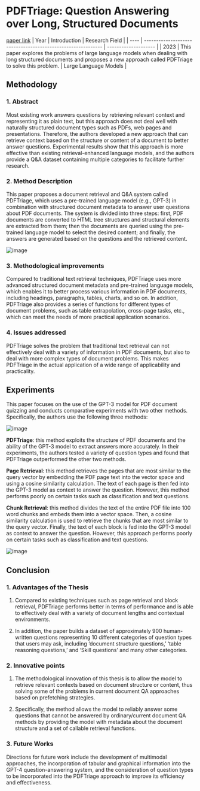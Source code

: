 # PDFTriage: Question Answering over Long, Structured Documents
[paper link](https://arxiv.org/pdf/2309.08872) 
| Year | Introduction                                                         | Research Field                 |
| ---- | ------------------------------------------------------------ | -------------------- |
| 2023 |  This paper explores the problems of large language models when dealing with long structured documents and proposes a new approach called PDFTriage to solve this problem.          | Large Language Models         |

## Methodology

### 1. Abstract
Most existing work answers questions by retrieving relevant context and representing it as plain text, but this approach does not deal well with naturally structured document types such as PDFs, web pages and presentations. Therefore, the authors developed a new approach that can retrieve context based on the structure or content of a document to better answer questions. Experimental results show that this approach is more effective than existing retrieval-enhanced language models, and the authors provide a Q&A dataset containing multiple categories to facilitate further research.

### 2. Method Description 
This paper proposes a document retrieval and Q&A system called PDFTriage, which uses a pre-trained language model (e.g., GPT-3) in combination with structured document metadata to answer user questions about PDF documents. The system is divided into three steps: first, PDF documents are converted to HTML tree structures and structural elements are extracted from them; then the documents are queried using the pre-trained language model to select the desired content; and finally, the answers are generated based on the questions and the retrieved content.

![image](https://github.com/user-attachments/assets/735fbe14-a73a-42db-b43d-e8f60a37200c)

### 3. Methodological improvements
Compared to traditional text retrieval techniques, PDFTriage uses more advanced structured document metadata and pre-trained language models, which enables it to better process various information in PDF documents, including headings, paragraphs, tables, charts, and so on. In addition, PDFTriage also provides a series of functions for different types of document problems, such as table extrapolation, cross-page tasks, etc., which can meet the needs of more practical application scenarios.

### 4. Issues addressed 
PDFTriage solves the problem that traditional text retrieval can not effectively deal with a variety of information in PDF documents, but also to deal with more complex types of document problems. This makes PDFTriage in the actual application of a wide range of applicability and practicality.

## Experiments
This paper focuses on the use of the GPT-3 model for PDF document quizzing and conducts comparative experiments with two other methods. Specifically, the authors use the following three methods:

![image](https://github.com/user-attachments/assets/cb41505e-c1e7-415e-b549-d83041ce9cdb)

**PDFTriage**: this method exploits the structure of PDF documents and the ability of the GPT-3 model to extract answers more accurately. In their experiments, the authors tested a variety of question types and found that PDFTriage outperformed the other two methods.

**Page Retrieval**: this method retrieves the pages that are most similar to the query vector by embedding the PDF page text into the vector space and using a cosine similarity calculation. The text of each page is then fed into the GPT-3 model as context to answer the question. However, this method performs poorly on certain tasks such as classification and text questions.

**Chunk Retrieval**: this method divides the text of the entire PDF file into 100 word chunks and embeds them into a vector space. Then, a cosine similarity calculation is used to retrieve the chunks that are most similar to the query vector. Finally, the text of each block is fed into the GPT-3 model as context to answer the question. However, this approach performs poorly on certain tasks such as classification and text questions. 

![image](https://github.com/user-attachments/assets/7bf6797c-a00b-4864-ae57-8cce9fc23eeb)

## Conclusion

### 1. Advantages of the Thesis
  1. Compared to existing techniques such as page retrieval and block retrieval, PDFTriage performs better in terms of performance and is able to effectively deal with a variety of document lengths and contextual environments.
  
  2. In addition, the paper builds a dataset of approximately 900 human-written questions representing 10 different categories of question types that users may ask, including ‘document structure questions,’ ‘table reasoning questions,’ and ‘Skill questions’ and many other categories.

### 2. Innovative points
  1. The methodological innovation of this thesis is to allow the model to retrieve relevant contexts based on document structure or content, thus solving some of the problems in current document QA approaches based on prefetching strategies.
  
  2. Specifically, the method allows the model to reliably answer some questions that cannot be answered by ordinary/current document QA methods by providing the model with metadata about the document structure and a set of callable retrieval functions.

### 3. Future Works
Directions for future work include the development of multimodal approaches, the incorporation of tabular and graphical information into the GPT-4 question-answering system, and the consideration of question types to be incorporated into the PDFTriage approach to improve its efficiency and effectiveness.   
